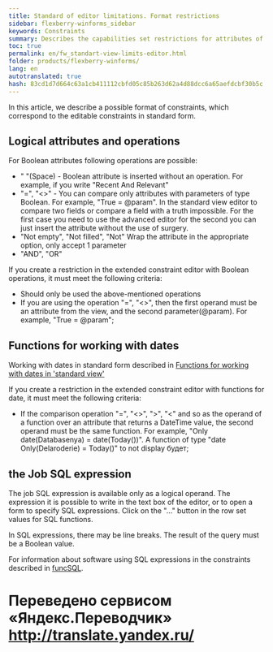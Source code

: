 ```yaml
--- 
title: Standard of editor limitations. Format restrictions 
sidebar: flexberry-winforms_sidebar 
keywords: Constraints 
summary: Describes the capabilities set restrictions for attributes of type date and logical attributes and the use of SQL expressions restrictions 
toc: true 
permalink: en/fw_standart-view-limits-editor.html 
folder: products/flexberry-winforms/ 
lang: en 
autotranslated: true 
hash: 83cd1d7d664c63a1cb411112cbfd05c85b263d62a4d88dcc6a65aefdcbf30b5c 
--- 
```


In this article, we describe a possible format of constraints, which correspond to the editable constraints in standard form. 

## Logical attributes and operations 
For Boolean attributes following operations are possible: 
* " "(Space) - Boolean attribute is inserted without an operation. For example, if you write "Recent And Relevant" 
* "=", "<>" - You can compare only attributes with parameters of type Boolean. For example, "True = @param". In the standard view editor to compare two fields or compare a field with a truth impossible. For the first case you need to use the advanced editor for the second you can just insert the attribute without the use of surgery. 
* "Not empty", "Not filled", "Not" Wrap the attribute in the appropriate option, only accept 1 parameter 
* "AND", "OR" 

If you create a restriction in the extended constraint editor with Boolean operations, it must meet the following criteria: 
* Should only be used the above-mentioned operations 
* If you are using the operation "=", "<>", then the first operand must be an attribute from the view, and the second parameter(@param). For example, "True = @param"; 

## Functions for working with dates 
Working with dates in standard form described in [Functions for working with dates in 'standard view'](fw_date-limits-standart-view.html) 

If you create a restriction in the extended constraint editor with functions for date, it must meet the following criteria: 
* If the comparison operation "=", "<>", ">", "<" and so as the operand of a function over an attribute that returns a DateTime value, the second operand must be the same function. For example, "Only date(Databasenya) = date(Today())". A function of type "date Only(Delaroderie) = Today()" to not display будет; 

## the Job SQL expression 
The job SQL expression is available only as a logical operand. The expression it is possible to write in the text box of the editor, or to open a form to specify SQL expressions. Click on the "..." button in the row set values for SQL functions. 

In SQL expressions, there may be line breaks. The result of the query must be a Boolean value. 

For information about software using SQL expressions in the constraints described in [funcSQL](fo_func-sql.html).


 # Переведено сервисом «Яндекс.Переводчик» http://translate.yandex.ru/